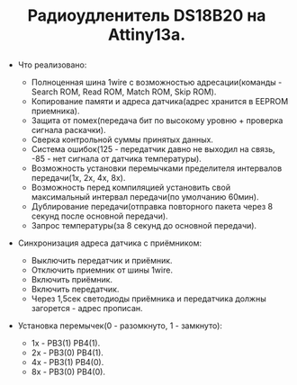 # <p align="center">Радиоудленитель DS18B20 на Attiny13a.</p> 

- Что реализовано:
  - Полноценная шина 1wire с возможностью адресации(команды - Search ROM, Read ROM, Match ROM, Skip ROM).
  - Копирование памяти и адреса датчика(адрес хранится в EEPROM приемника).
  - Защита от помех(передача бит по высокому уровню + проверка сигнала раскачки).
  - Сверка контрольной суммы принятых данных.
  - Система ошибок(125 - передатчик давно не выходил на связь, -85 - нет сигнала от датчика температуры).
  - Возможность установки перемычками пределителя интервалов передачи(1x, 2x, 4x, 8x).
  - Возможность перед компиляцией установить свой максимальный интервал передачи(по умолчанию 60мин).
  - Дублирование передачи(отправка повторного пакета через 8 секунд после основной передачи).
  - Запрос температуры(за 8 секунд до основной передачи).
  
- Синхронизация адреса датчика с приёмником:
  - Выключить передатчик и приёмник.
  - Отключить приемник от шины 1wire.
  - Включить приёмник.
  - Включить передатчик.
  - Через 1,5сек светодиоды приёмника и передатчика должны загорется - адрес прописан.
  
- Установка перемычек(0 - разомкнуто, 1 - замкнуто):
  - 1x - PB3(1) PB4(1).
  - 2x - PB3(0) PB4(1).
  - 4x - PB3(1) PB4(0).
  - 8x - PB3(0) PB4(0).
